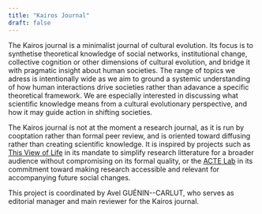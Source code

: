 ```yaml
---
title: "Kairos Journal"
draft: false
---
```


The Kairos journal is a minimalist journal of cultural evolution. Its focus is to synthetise theoretical knowledge of social networks, institutional change, collective cognition or other dimensions of cultural evolution, and bridge it with pragmatic insight about human societies. The range of topics we adress is intentionally wide as we aim to ground a systemic understanding of how human interactions drive societies rather than adavance a specific theoretical framework. We are especially interested in discussing what scientific knowledge means from a cultural evolutionary perspective, and how it may guide action in shifting societies.

The Kairos journal is not at the moment a research journal, as it is run by cooptation rather than formal peer review, and is oriented toward diffusing rather than creating scientific knowledge. It is inspired by projects such as [This View of Life](https://evolution-institute.org/this-view-of-life/) in its mandate to simplify research litterature for a broader audience without compromising on its formal quality, or the [ACTE Lab](https://www.acte-lab.com/) in its commitment toward making research accessible and relevant for accompanying future social changes.

This project is coordinated by Avel GUÉNIN--CARLUT, who serves as editorial manager and main reviewer for the Kairos journal.
